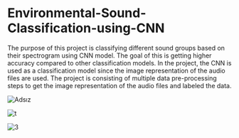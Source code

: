 # Environmental-Sound-Classification-using-CNN

The purpose of this project is classifying different sound
groups based on their spectrogram using CNN model. The
goal of this is getting higher accuracy compared to other
classification models. In the project, the CNN is used as
a classification model since the image representation of the
audio files are used. The project is consisting of multiple data
pre-processing steps to get the image representation of the
audio files and labeled the data.

![Adsız](https://github.com/feritcgulten/Environmental-Sound-Classification-using-CNN/assets/14100704/27b7dbb4-984f-4223-a3af-f0a8ae975a09)

![t](https://github.com/feritcgulten/Environmental-Sound-Classification-using-CNN/assets/14100704/443d3e3a-df3b-43f7-a7a4-b2b2f71af242) 

![3](https://github.com/feritcgulten/Environmental-Sound-Classification-using-CNN/assets/14100704/7163f1e3-8a23-48a7-ae90-9e3be49e560a)



